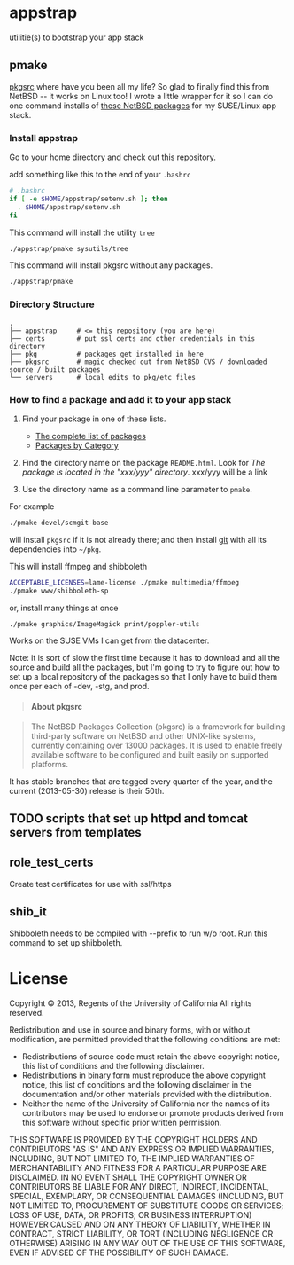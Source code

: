 appstrap
========

utilitie(s) to bootstrap your app stack

## pmake

[pkgsrc](http://www.pkgsrc.org) where have you been all my life?
So glad to finally find this from NetBSD -- it works on Linux too!
I wrote a little wrapper for it so I can do one command installs
of <a href="http://ftp.netbsd.org/pub/pkgsrc/current/pkgsrc/README.html">these NetBSD packages</a> for my SUSE/Linux app stack.

### Install appstrap

Go to your home directory and check out this repository.

add something like this to the end of your `.bashrc`

```bash
# .bashrc
if [ -e $HOME/appstrap/setenv.sh ]; then
  . $HOME/appstrap/setenv.sh
fi
```

This command will install the utility `tree`

```bash
./appstrap/pmake sysutils/tree
```

This command will install pkgsrc without any packages.

```bash
./appstrap/pmake
```

### Directory Structure

```
.
├── appstrap     # <= this repository (you are here)
├── certs        # put ssl certs and other credentials in this directory
├── pkg          # packages get installed in here
├── pkgsrc       # magic checked out from NetBSD CVS / downloaded source / built packages
└── servers      # local edits to pkg/etc files
```

### How to find a package and add it to your app stack

1. Find your package in one of these lists.
   * [The complete list of packages](http://ftp.netbsd.org/pub/pkgsrc/current/pkgsrc/README-all.html)
   * [Packages by Category](http://ftp.netbsd.org/pub/pkgsrc/current/pkgsrc/README.html)

2. Find the directory name on the package `README.html`.  Look for *The
package is located in the "xxx/yyy" directory*. xxx/yyy will be a link

3. Use the directory name as a command line parameter to `pmake`.

For example

```bash
./pmake devel/scmgit-base
```

will install `pkgsrc` if it is not already there; and then install
[git](http://git-scm.com) with all its dependencies into `~/pkg`.

This will install ffmpeg and shibboleth

```bash
ACCEPTABLE_LICENSES=lame-license ./pmake multimedia/ffmpeg
./pmake www/shibboleth-sp
```

or, install many things at once
```bash
./pmake graphics/ImageMagick print/poppler-utils
```

Works on the SUSE VMs I can get from the datacenter.

Note: it is sort of slow the first time because it has to download and
all the source and build all the packages, but I'm going to try to figure
out how to set up a local repository of the packages so that I only have to 
build them once per each of -dev, -stg, and prod.

> #### About pkgsrc

> The NetBSD Packages Collection (pkgsrc) is a framework for building third-party software on NetBSD and other UNIX-like systems, currently containing over 13000 packages. It is used to enable freely available software to be configured and built easily on supported platforms.

It has stable branches that are tagged every quarter of the year, and the current (2013-05-30) release is their 50th.

## TODO scripts that set up httpd and tomcat servers from templates

## role_test_certs
Create test certificates for use with ssl/https

## shib_it
Shibboleth needs to be compiled with --prefix to run w/o root.  Run this command to set up shibboleth.

# License 

Copyright © 2013, Regents of the University of California
All rights reserved.

Redistribution and use in source and binary forms, with or without 
modification, are permitted provided that the following conditions are met:

- Redistributions of source code must retain the above copyright notice, 
  this list of conditions and the following disclaimer.
- Redistributions in binary form must reproduce the above copyright notice, 
  this list of conditions and the following disclaimer in the documentation 
  and/or other materials provided with the distribution.
- Neither the name of the University of California nor the names of its
  contributors may be used to endorse or promote products derived from this 
  software without specific prior written permission.

THIS SOFTWARE IS PROVIDED BY THE COPYRIGHT HOLDERS AND CONTRIBUTORS "AS IS" 
AND ANY EXPRESS OR IMPLIED WARRANTIES, INCLUDING, BUT NOT LIMITED TO, THE 
IMPLIED WARRANTIES OF MERCHANTABILITY AND FITNESS FOR A PARTICULAR PURPOSE 
ARE DISCLAIMED. IN NO EVENT SHALL THE COPYRIGHT OWNER OR CONTRIBUTORS BE 
LIABLE FOR ANY DIRECT, INDIRECT, INCIDENTAL, SPECIAL, EXEMPLARY, OR 
CONSEQUENTIAL DAMAGES (INCLUDING, BUT NOT LIMITED TO, PROCUREMENT OF 
SUBSTITUTE GOODS OR SERVICES; LOSS OF USE, DATA, OR PROFITS; OR BUSINESS 
INTERRUPTION) HOWEVER CAUSED AND ON ANY THEORY OF LIABILITY, WHETHER IN 
CONTRACT, STRICT LIABILITY, OR TORT (INCLUDING NEGLIGENCE OR OTHERWISE) 
ARISING IN ANY WAY OUT OF THE USE OF THIS SOFTWARE, EVEN IF ADVISED OF THE 
POSSIBILITY OF SUCH DAMAGE.
